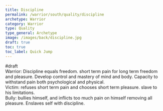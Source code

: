 ```yaml
---
title: Discipline
permalink: /warrior/south/quality/discipline
archetype: Warrior
category: Warrior
type: Quality
type_general: Archetype
image: /images/back/discipline.jpg
draft: true
toc: true
toc_label: Quick Jump
---
```

#draft   
Warrior: Discipline equals freedom. short term pain for long term freedom and pleasure. Develop control and mastery of mind and body. Capacity to withstand pain both psychological and physical.   
Victim: refuses short term pain and chooses short term pleasure. slave to his limitations.   
Bully: bullies himself, and inflicts too much pain on himself removing all pleasure. Enslaves self with discipline.
